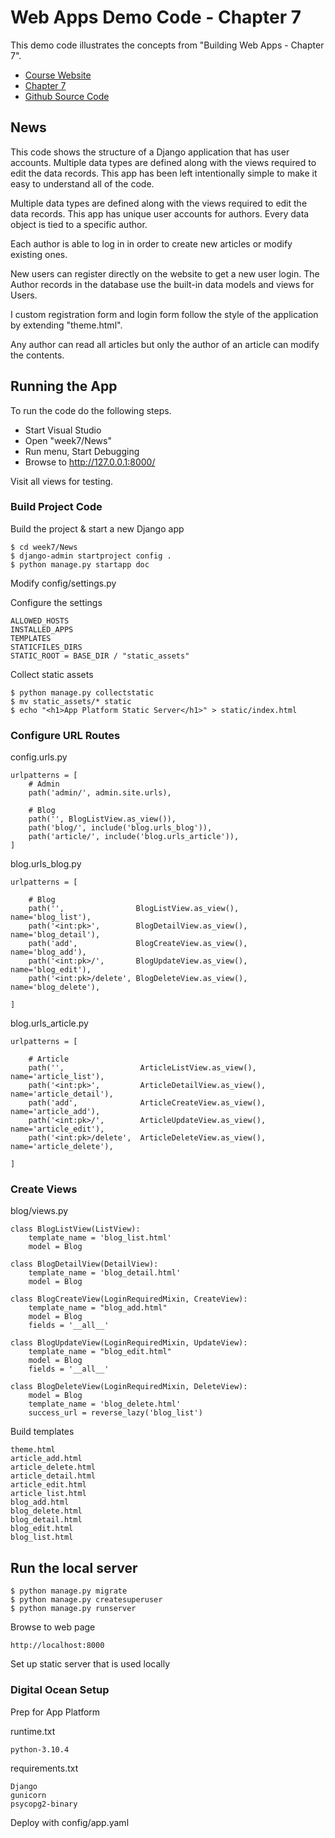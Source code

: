 # Web Apps Demo Code  - Chapter 7

This demo code illustrates the concepts from "Building Web Apps - Chapter 7".

* [Course Website](https://shrinking-world.com/course/bacs350)
* [Chapter 7](https://shrinking-world.com/course/bacs350/chapter/7)
* [Github Source Code](https://github.com/Mark-Seaman/BACS350/tree/main/week7)

## News

This code shows the structure of a Django application that has user accounts.  Multiple data types are 
defined along with the views required to edit the data records.  This app has been left intentionally
simple to make it easy to understand all of the code.


Multiple data types are 
defined along with the views required to edit the data records.  This app has unique user accounts
for authors.  Every data object is tied to a specific author.

Each author is able to log in in order to create new articles or modify existing ones.

New users can register directly on the website to get a new user login.  The Author records in the
database use the built-in data models and views for Users.

I custom registration form and login form follow the style of the application by extending "theme.html".

Any author can read all articles but only the author of an article can modify the contents.


## Running the App

To run the code do the following steps.

* Start Visual Studio
* Open "week7/News"
* Run menu, Start Debugging
* Browse to http://127.0.0.1:8000/

Visit all views for testing.


### Build Project Code

Build the project & start a new Django app

    $ cd week7/News
    $ django-admin startproject config .
    $ python manage.py startapp doc

Modify config/settings.py
   
Configure the settings 

    ALLOWED_HOSTS
    INSTALLED_APPS
    TEMPLATES
    STATICFILES_DIRS
    STATIC_ROOT = BASE_DIR / "static_assets"

Collect static assets

    $ python manage.py collectstatic
    $ mv static_assets/* static
    $ echo "<h1>App Platform Static Server</h1>" > static/index.html


### Configure URL Routes

config.urls.py

    urlpatterns = [
        # Admin
        path('admin/', admin.site.urls),

        # Blog
        path('', BlogListView.as_view()),
        path('blog/', include('blog.urls_blog')),
        path('article/', include('blog.urls_article')),
    ]
 
blog.urls_blog.py

    urlpatterns = [

        # Blog
        path('',                BlogListView.as_view(),    name='blog_list'),
        path('<int:pk>',        BlogDetailView.as_view(),  name='blog_detail'),
        path('add',             BlogCreateView.as_view(),  name='blog_add'),
        path('<int:pk>/',       BlogUpdateView.as_view(),  name='blog_edit'),
        path('<int:pk>/delete', BlogDeleteView.as_view(),  name='blog_delete'),

    ]

blog.urls_article.py

    urlpatterns = [

        # Article
        path('',                 ArticleListView.as_view(),    name='article_list'),
        path('<int:pk>',         ArticleDetailView.as_view(),  name='article_detail'),
        path('add',              ArticleCreateView.as_view(),  name='article_add'),
        path('<int:pk>/',        ArticleUpdateView.as_view(),  name='article_edit'),
        path('<int:pk>/delete',  ArticleDeleteView.as_view(),  name='article_delete'),

    ]

### Create Views

blog/views.py

    class BlogListView(ListView):
        template_name = 'blog_list.html'
        model = Blog

    class BlogDetailView(DetailView):
        template_name = 'blog_detail.html'
        model = Blog

    class BlogCreateView(LoginRequiredMixin, CreateView):
        template_name = "blog_add.html"
        model = Blog
        fields = '__all__'

    class BlogUpdateView(LoginRequiredMixin, UpdateView):
        template_name = "blog_edit.html"
        model = Blog
        fields = '__all__'

    class BlogDeleteView(LoginRequiredMixin, DeleteView):
        model = Blog
        template_name = 'blog_delete.html'
        success_url = reverse_lazy('blog_list')


Build templates

    theme.html
    article_add.html
    article_delete.html
    article_detail.html
    article_edit.html
    article_list.html
    blog_add.html
    blog_delete.html
    blog_detail.html
    blog_edit.html
    blog_list.html


## Run the local server

    $ python manage.py migrate
    $ python manage.py createsuperuser
    $ python manage.py runserver

Browse to web page

    http://localhost:8000

Set up static server that is used locally



### Digital Ocean Setup

Prep for App Platform

runtime.txt

    python-3.10.4

requirements.txt

    Django
    gunicorn
    psycopg2-binary

Deploy with config/app.yaml

